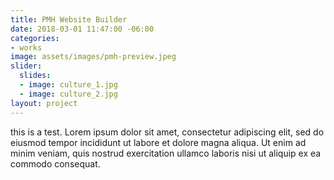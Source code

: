 ```yaml
---
title: PMH Website Builder
date: 2018-03-01 11:47:00 -06:00
categories:
- works
image: assets/images/pmh-preview.jpeg
slider:
  slides:
  - image: culture_1.jpg
  - image: culture_2.jpg
layout: project
---
```


this is a test. Lorem ipsum dolor sit amet, consectetur adipiscing elit, sed do eiusmod tempor incididunt ut labore et dolore magna aliqua. Ut enim ad minim veniam, quis nostrud exercitation ullamco laboris nisi ut aliquip ex ea commodo consequat.
